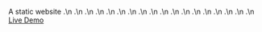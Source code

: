 A static website
.\n
.\n
.\n
.\n
.\n
.\n
.\n
.\n
.\n
.\n
.\n
.\n
.\n
.\n
.\n
.\n
.\n
.\n
[Live Demo](https://VinuXD.github.io)
